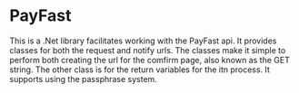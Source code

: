 # PayFast

This is a .Net library facilitates working with the PayFast api.
It provides classes for both the request and notify urls.
The classes make it simple to perform both creating the url for the comfirm page,
also known as the GET string. The other class is for the return variables for the itn process.
It supports using the passphrase system.
